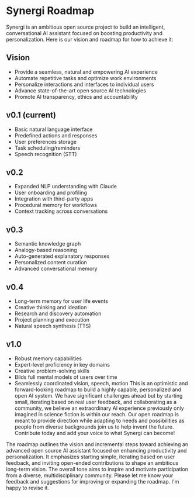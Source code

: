 # Synergi Roadmap 

Synergi is an ambitious open source project to build an intelligent, conversational AI assistant focused on boosting productivity and personalization. Here is our vision and roadmap for how to achieve it:

## Vision

- Provide a seamless, natural and empowering AI experience 
- Automate repetitive tasks and optimize work environments
- Personalize interactions and interfaces to individual users
- Advance state-of-the-art open source AI technologies 
- Promote AI transparency, ethics and accountability 

## v0.1 (current)

- Basic natural language interface
- Predefined actions and responses
- User preferences storage
- Task scheduling/reminders
- Speech recognition (STT)

## v0.2 

- Expanded NLP understanding with Claude
- User onboarding and profiling
- Integration with third-party apps 
- Procedural memory for workflows
- Context tracking across conversations

## v0.3

- Semantic knowledge graph
- Analogy-based reasoning
- Auto-generated explanatory responses
- Personalized content curation  
- Advanced conversational memory

## v0.4

- Long-term memory for user life events 
- Creative thinking and ideation
- Research and discovery automation
- Project planning and execution
- Natural speech synthesis (TTS)

## v1.0

- Robust memory capabilities 
- Expert-level proficiency in key domains
- Creative problem-solving skills
- Bilds full mental models of users over time
- Seamlessly coordinated vision, speech, motion
This is an optimistic and forward-looking roadmap to build a highly capable, personalized and open AI system. We have significant challenges ahead but by starting small, iterating based on real user feedback, and collaborating as a community, we believe an extraordinary AI experience previously only imagined in science fiction is within our reach. Our open roadmap is meant to provide direction while adapting to needs and possibilities as people from diverse backgrounds join us to help invent the future. Contribute today and add your voice to what Synergi can become!

The roadmap outlines the vision and incremental steps toward achieving an advanced open source AI assistant focused on enhancing productivity and personalization. It emphasizes starting simple, iterating based on user feedback, and inviting open-ended contributions to shape an ambitious long-term vision. The overall tone aims to inspire and motivate participation from a diverse, multidisciplinary community. Please let me know your feedback and suggestions for improving or expanding the roadmap. I'm happy to revise it.
